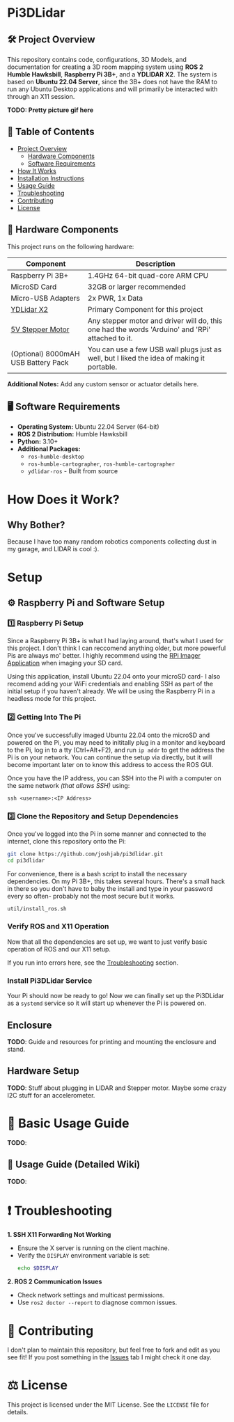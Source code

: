 # Pi3DLidar

## 🛠️ Project Overview
This repository contains code, configurations, 3D Models, and documentation for creating a 3D room mapping system using **ROS 2 Humble Hawksbill**, **Raspberry Pi 3B+**, and a **YDLIDAR X2**. The system is based on **Ubuntu 22.04 Server**, since the 3B+ does not have the RAM to run any Ubuntu Desktop applications and will primarily be interacted with through an X11 session.

**TODO: Pretty picture gif here**

## 📖 Table of Contents
- [Project Overview](#-project-overview)
  - [Hardware Components](#-hardware-components)
  - [Software Requirements](#-software-requirements)
- [How It Works](#-how-does-it-work?)
- [Installation Instructions](#-setup)
- [Usage Guide](#-usage-guide)
- [Troubleshooting](#-troubleshooting)
- [Contributing](#-contributing)
- [License](#-license)



## 🔌 Hardware Components
This project runs on the following hardware:

| Component        | Description                     |
|-------------------|---------------------------------|
| Raspberry Pi 3B+ | 1.4GHz 64-bit quad-core ARM CPU |
| MicroSD Card     | 32GB or larger recommended      |
| Micro-USB Adapters     | 2x PWR, 1x Data      |
| [YDLidar X2](https://www.amazon.com/SmartFly-info-YDLIDAR-Scanner-Ranging/dp/B07W613C1K?dib=eyJ2IjoiMSJ9.8PG4-1hWigQu-gsvl8iE5Yif00ngk04n3Kx6fCfFHOCmxTAMrObxOLjcjGw7G7HifXIikd7D167cP6B2P4rhHxMCMrxS1A6YWC4wVxMNii-qXfTaS4He9nga8KHTqH23LpdI8J26UPH6n54EDMCEh81pi2U39Cid0A038iVFCTNJlk-nZyZOVN6x5vKO5q3zoPnwSr_MiNDek5POyoj0NzbPx2pxq_Aw-5dty1qFRjYBmo7JClxzuLLzUA4oz3Ol5nk0k7Msv8LnrTQdyChFQw.Mn1ZRxb2oOb1J4asP6YPO_T4NM9FtmchY9i6onNb3L4&dib_tag=se&keywords=ydlidar&qid=1739663408&s=electronics&sr=1-8) | Primary Component for this project      |
| [5V Stepper Motor](https://www.amazon.com/dp/B015RQ97W8?ref_=ppx_hzsearch_conn_dt_b_fed_asin_title_1) | Any stepper motor and driver will do, this one had the words 'Arduino' and 'RPi' attached to it. |
| (Optional) 8000mAH USB Battery Pack | You can use a few USB wall plugs just as well, but I liked the idea of making it portable. |

**Additional Notes:** Add any custom sensor or actuator details here.

## 🖥️ Software Requirements
- **Operating System:** Ubuntu 22.04 Server (64-bit)
- **ROS 2 Distribution:** Humble Hawksbill
- **Python:** 3.10+
- **Additional Packages:**
  - `ros-humble-desktop`
  - `ros-humble-cartographer`, `ros-humble-cartographer`
  - `ydlidar-ros` - Built from source

# How Does it Work?

## Why Bother?
Because I have too many random robotics components collecting dust in my garage, and LIDAR is cool :).

# Setup

## ⚙️ Raspberry Pi and Software Setup

### 1️⃣ Raspberry Pi Setup
Since a Raspberry Pi 3B+ is what I had laying around, that's what I used for this project. I don't think I can reccomend anything older, but more powerful Pis are always mo' better. I highly recommend using the [RPi Imager Application](https://www.raspberrypi.com/software/) when imaging your SD card. 

Using this application, install Ubuntu 22.04 onto your microSD card- I also recomend adding your WiFi credentials and enabling SSH as part of the initial setup if you haven't already. We will be using the Raspberry Pi in a headless mode for this project.

### 2️⃣ Getting Into The Pi
Once you've successfully imaged Ubuntu 22.04 onto the microSD and powered on the Pi, you may need to inititally plug in a monitor and keyboard to the Pi, log in to a tty (Ctrl+Alt+F2), and run `ip addr` to get the address the Pi is on your network. You can continue the setup via directly, but it will become important later on to know this address to access the ROS GUI. 

Once you have the IP address, you can SSH into the Pi with a computer on the same network *(that allows SSH)* using:
```
ssh <username>:<IP Address>
```

### 3️⃣ Clone the Repository and Setup Dependencies
Once you've logged into the Pi in some manner and connected to the internet, clone this repository onto the Pi:

```bash
git clone https://github.com/joshjab/pi3dlidar.git
cd pi3dlidar
```

For convenience, there is a bash script to install the necessary dependencies. On my Pi 3B+, this takes several hours. There's a small hack in there so you don't have to baby the install and type in your password every so often- probably not the most secure but it works.

```bash
util/install_ros.sh
```

### Verify ROS and X11 Operation
Now that all the dependencies are set up, we want to just verify basic operation of ROS and our X11 setup.

If you run into errors here, see the [Troubleshooting](#-troubleshooting) section.

### Install Pi3DLidar Service

Your Pi should now be ready to go! Now we can finally set up the Pi3DLidar as a `systemd` service so it will start up whenever the Pi is powered on.

## Enclosure
**TODO**: Guide and resources for printing and mounting the enclosure and stand.

## Hardware Setup
**TODO**: Stuff about plugging in LIDAR and Stepper motor. Maybe some crazy I2C stuff for an accelerometer.

# 🚀 Basic Usage Guide

**TODO**: 

## 🚀 Usage Guide (Detailed Wiki)

**TODO**: 

# ❗ Troubleshooting

**1. SSH X11 Forwarding Not Working**
- Ensure the X server is running on the client machine.
- Verify the `DISPLAY` environment variable is set:
  ```bash
  echo $DISPLAY
  ```

**2. ROS 2 Communication Issues**
- Check network settings and multicast permissions.
- Use `ros2 doctor --report` to diagnose common issues.

# 🤝 Contributing
I don't plan to maintain this repository, but feel free to fork and edit as you see fit! If you post something in the [Issues]() tab I might check it one day.

# ⚖️ License
This project is licensed under the MIT License. See the `LICENSE` file for details.



